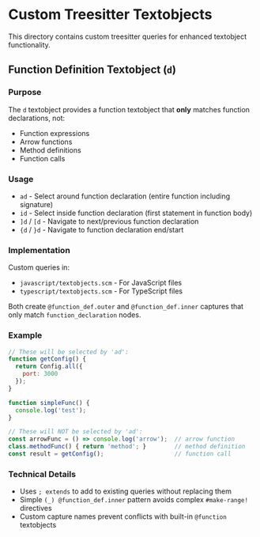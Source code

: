 # Custom Treesitter Textobjects

This directory contains custom treesitter queries for enhanced textobject functionality.

## Function Definition Textobject (`d`)

### Purpose
The `d` textobject provides a function textobject that **only** matches function declarations, not:
- Function expressions
- Arrow functions  
- Method definitions
- Function calls

### Usage
- `ad` - Select around function declaration (entire function including signature)
- `id` - Select inside function declaration (first statement in function body)
- `]d` / `[d` - Navigate to next/previous function declaration
- `{d` / `}d` - Navigate to function declaration end/start

### Implementation
Custom queries in:
- `javascript/textobjects.scm` - For JavaScript files
- `typescript/textobjects.scm` - For TypeScript files

Both create `@function_def.outer` and `@function_def.inner` captures that only match `function_declaration` nodes.

### Example
```javascript
// These will be selected by 'ad':
function getConfig() {
  return Config.all({
    port: 3000
  });
}

function simpleFunc() {
  console.log('test');
}

// These will NOT be selected by 'ad':
const arrowFunc = () => console.log('arrow');  // arrow function
class.methodFunc() { return 'method'; }        // method definition  
const result = getConfig();                    // function call
```

### Technical Details
- Uses `; extends` to add to existing queries without replacing them
- Simple `(_) @function_def.inner` pattern avoids complex `#make-range!` directives
- Custom capture names prevent conflicts with built-in `@function` textobjects